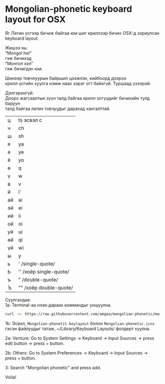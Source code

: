 Mongolian-phonetic keyboard layout for OSX
==========================================

Яг Латин үсгээр бичиж байгаа юм шиг криллээр бичих OSX-д зориулсан
keyboard layout.  

Жишээ нь:  
“Mongol hel”  
гэж бичихэд  
“Монгол хэл”  
гэж бичигдэх юм.  

Шинээр товчлуурын байршил цээжлэх, кийбоoрд дээрээ  
крилл үсгийн хуулга нэмж наах хэрэг огт байхгүй. Туршаад үзээрэй.  

Дэлгэрэнгүй:  
Доорх жагсаалтын зүүн талд байгаа крилл үсгүүдийг бичихийн тулд баруун  
талд байгаа латин товчуудыг дарахад хангалттай.  

| | |
--- | ---
ц | ts эсвэл c  
ч | ch  
ш | sh  
я | ya  
е | ye  
ё | yo  
ө | q  
ү | w  
в | v  
й | i'
ай | ai 
эй | ei 
ий | ii
ой | oi
уй | ui
өй | qi
үй | wi
ы | y  
ь | '  /single-quote/
Ь | '' /хоёр single-quote/
ъ | "  /double-quote/
Ъ | "" /хоёр double-quote/

Суулгахдаа:   
1a: Terminal-аа нээн дараах коммандыг уншуулна. 

```bash
curl -o- https://raw.githubusercontent.com/amgaa/mongolian-phonetic/master/install.sh | bash
```

1b: Эсвэл, `Mongolian-phonetit.keylayout` болон `Mongolian-phonetic.icns` гэсэн файлуудыг татаж, ~/Library/Keyboard Layouts/ фолдерт хуулна.

2a: Venture: Go to System Settings -> Keyboard -> Input Sources -> press edit button -> press + button.

2b: Others: Go to System Preferences -> Keyboard -> Input Sources -> press + button.

3: Search "Mongolian phonetic" and press add.

Voila!
